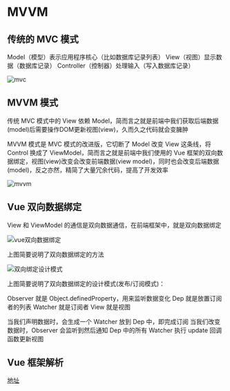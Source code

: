 # MVVM

## 传统的 MVC 模式

Model（模型）表示应用程序核心（比如数据库记录列表）
View（视图）显示数据（数据库记录）
Controller（控制器）处理输入（写入数据库记录）

![mvc](https://qcloudtest-1256171877.cos.ap-guangzhou.myqcloud.com/blog/images/mvc.png)

## MVVM 模式

传统 MVC 模式中的 View 依赖 Model，简而言之就是前端中我们获取后端数据(model)后需要操作DOM更新视图(view)，久而久之代码就会变臃肿

MVVM 模式是 MVC 模式的改进版，它切断了 Model 改变 View 这条线，将 Control 换成了 ViewModel，简而言之就是前端中我们使用的 Vue 框架的双向数据绑定，视图(view)改变会改变前端数据(view model)，同时也会改变后端数据(model)，反之亦然，精简了大量冗余代码，提高了开发效率

![mvvm](https://qcloudtest-1256171877.cos.ap-guangzhou.myqcloud.com/blog/images/mvvm.png)

## Vue 双向数据绑定

View 和 ViewModel 的通信是双向数据通信，在前端框架中，就是双向数据绑定

![vue双向数据绑定](https://qcloudtest-1256171877.cos.ap-guangzhou.myqcloud.com/blog/images/vue双向数据绑定.png)

上图简要说明了双向数据绑定的方法

![双向绑定设计模式](https://qcloudtest-1256171877.cos.ap-guangzhou.myqcloud.com/blog/images/双向绑定设计模式.png)

上图简要说明了双向数据绑定的设计模式(发布/订阅模式)：

Observer 就是 Object.definedProperty，用来监听数据变化
Dep 就是放置订阅者的列表
Watcher 就是订阅者
View 就是视图

当我们声明数据时，会生成一个 Watcher 放到 Dep 中，即完成订阅
当我们改变数据时，Observer 会监听到然后通知 Dep 中的所有 Watcher 执行 update 回调函数更新视图

## Vue 框架解析

[地址](https://github.com/KokoTa/All-demo/tree/master/other/MVVM)
